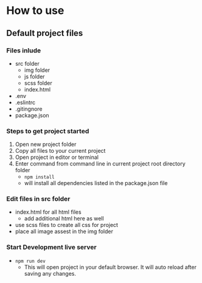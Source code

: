 # How to use

## Default project files

  ### Files inlude
  - src folder
    - img folder
    - js folder
    - scss folder
    - index.html
  - .env 
  - .eslintrc
  - .gitingnore
  - package.json

  ### Steps to get project started
1. Open new project folder
1. Copy all files to your current project
1. Open project in editor or terminal
1. Enter command from command line in current project root directory folder
    - ```npm install ```
    - will install all dependencies listed in the package.json file

### Edit files in src folder
- index.html for all html files
  - add additional html here as well
- use scss files to create all css for project
- place all image assest in the img folder

### Start Development live server
- ```npm run dev```
  - This will open project in your default browser. It will auto reload after saving any changes.